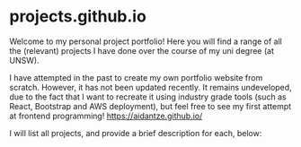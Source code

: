 # projects.github.io
Welcome to my personal project portfolio! Here you will find a range of all the (relevant) projects I have done over the course of my uni degree (at UNSW).

I have attempted in the past to create my own portfolio website from scratch. However, it has not been updated recently. It remains undeveloped, due to the fact that I want to recreate it using industry grade tools (such as React, Bootstrap and AWS deployment), but feel free to see my first attempt at frontend programming!
https://aidantze.github.io/

I will list all projects, and provide a brief description for each, below:

